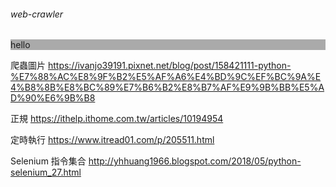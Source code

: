 <h6> web-crawler </h6>
<p style="background-color:#AAAAAA">hello</p>

爬蟲圖片
https://ivanjo39191.pixnet.net/blog/post/158421111-python-%E7%88%AC%E8%9F%B2%E5%AF%A6%E4%BD%9C%EF%BC%9A%E4%B8%8B%E8%BC%89%E7%B6%B2%E8%B7%AF%E9%9B%BB%E5%AD%90%E6%9B%B8

正規
https://ithelp.ithome.com.tw/articles/10194954

定時執行
https://www.itread01.com/p/205511.html

Selenium 指令集合
http://yhhuang1966.blogspot.com/2018/05/python-selenium_27.html
